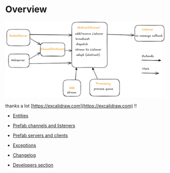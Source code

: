 <a id="overview"></a>

# Overview

![image](_static/overview.png)

thanks a lot [https://excalidraw.com](https://excalidraw.com) !!

* [Entities](entities.md)
* [Prefab channels and listeners](entities.md#module-eric_sse.prefabs)
* [Prefab servers and clients](entities.md#module-eric_sse.servers)
* [Exceptions](entities.md#module-eric_sse.exception)

* [Changelog](changelog.md)
* [Developers section](devs.md)
